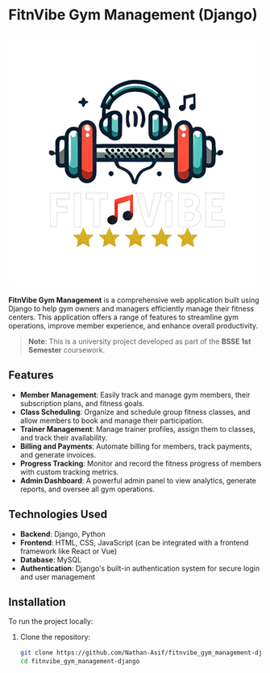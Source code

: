 # FitnVibe Gym Management (Django)

![FitnVibe Logo](misc/fitnvibe_logo_enhanced_nobg_white.png)

**FitnVibe Gym Management** is a comprehensive web application built using Django to help gym owners and managers efficiently manage their fitness centers. This application offers a range of features to streamline gym operations, improve member experience, and enhance overall productivity.

> **Note**: This is a university project developed as part of the **BSSE 1st Semester** coursework.

## Features

- **Member Management**: Easily track and manage gym members, their subscription plans, and fitness goals.
- **Class Scheduling**: Organize and schedule group fitness classes, and allow members to book and manage their participation.
- **Trainer Management**: Manage trainer profiles, assign them to classes, and track their availability.
- **Billing and Payments**: Automate billing for members, track payments, and generate invoices.
- **Progress Tracking**: Monitor and record the fitness progress of members with custom tracking metrics.
- **Admin Dashboard**: A powerful admin panel to view analytics, generate reports, and oversee all gym operations.

## Technologies Used

- **Backend**: Django, Python
- **Frontend**: HTML, CSS, JavaScript (can be integrated with a frontend framework like React or Vue)
- **Database**: MySQL
- **Authentication**: Django's built-in authentication system for secure login and user management

## Installation

To run the project locally:

1. Clone the repository:

   ```bash
   git clone https://github.com/Nathan-Asif/fitnvibe_gym_management-django.git
   cd fitnvibe_gym_management-django
